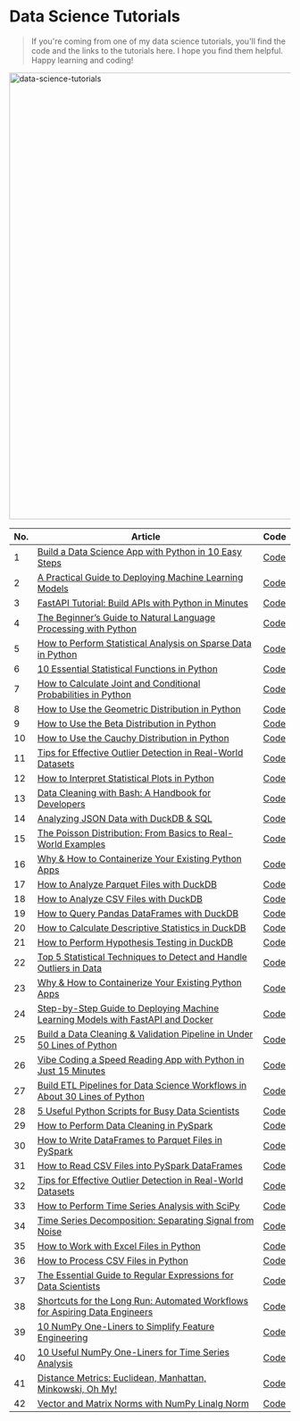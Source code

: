 # Data Science Tutorials
> If you're coming from one of my data science tutorials, you'll find the code and the links to the tutorials here.
I hope you find them helpful. Happy learning and coding!

<img src="https://i.imgur.com/Da3iKuA.jpeg" alt="data-science-tutorials" width="800"/></img>



|No.| Article| Code|
|----|----|------|
|1|[Build a Data Science App with Python in 10 Easy Steps](https://www.kdnuggets.com/build-data-science-app-with-python-10-easy-steps)|[Code](https://github.com/balapriyac/data-science-tutorials/tree/main/data-science-app)|
|2|[A Practical Guide to Deploying Machine Learning Models](https://machinelearningmastery.com/a-practical-guide-to-deploying-machine-learning-models/)|[Code](https://github.com/balapriyac/data-science-tutorials/tree/main/model_deployment)|
|3|[FastAPI Tutorial: Build APIs with Python in Minutes](https://www.kdnuggets.com/fastapi-tutorial-build-apis-with-python-in-minutes)|[Code](https://github.com/balapriyac/data-science-tutorials/tree/main/fastapi)|
|4|[The Beginner’s Guide to Natural Language Processing with Python](https://machinelearningmastery.com/the-beginners-guide-to-natural-language-processing-with-python/)|[Code](https://github.com/balapriyac/data-science-tutorials/tree/main/natural-language-processing)|
|5|[How to Perform Statistical Analysis on Sparse Data in Python](https://www.statology.org/how-to-perform-statistical-analysis-sparse-data-python/)|[Code](https://github.com/balapriyac/data-science-tutorials/blob/main/statistics/sparse_data_analysis_v0_1.ipynb)|
|6|[10 Essential Statistical Functions in Python](https://www.statology.org/10-essential-statistical-functions-in-python/)|[Code](https://github.com/balapriyac/data-science-tutorials/blob/main/statistics/Basic_Stats_Functions_Python.ipynb)|
|7|[How to Calculate Joint and Conditional Probabilities in Python](https://www.statology.org/how-to-calculate-joint-and-conditional-probabilities-in-python/)|[Code]()|
|8|[How to Use the Geometric Distribution in Python](https://www.statology.org/how-to-use-the-geometric-distribution-in-python/)|[Code](https://github.com/balapriyac/data-science-tutorials/blob/main/statistics/probability/geometric_distribution.ipynb)|
|9|[How to Use the Beta Distribution in Python](https://www.statology.org/how-to-use-the-beta-distribution-in-python/)|[Code](https://github.com/balapriyac/data-science-tutorials/blob/main/statistics/probability/beta_distribution.ipynb)|
|10|[How to Use the Cauchy Distribution in Python](https://www.statology.org/how-to-use-the-cauchy-distribution-in-python/)|[Code](https://github.com/balapriyac/data-science-tutorials/blob/main/statistics/probability/cauchy_distribution.ipynb)|
|11|[Tips for Effective Outlier Detection in Real-World Datasets](https://www.statology.org/tips-for-effective-outlier-detection-in-real-world-datasets/)|[Code](https://github.com/balapriyac/data-science-tutorials/blob/main/statistics/Outlier_Detection_Tips.ipynb)|
|12|[How to Interpret Statistical Plots in Python](https://www.statology.org/how-to-interpret-statistical-plots-python/)|[Code](https://github.com/balapriyac/data-science-tutorials/blob/main/statistics/statistical_plots.ipynb)|
|13|[Data Cleaning with Bash: A Handbook for Developers](https://www.kdnuggets.com/data-cleaning-with-bash-a-handbook-for-developers)|[Code](https://github.com/balapriyac/data-science-tutorials/tree/main/bash-data-cleaning)|
|14| [Analyzing JSON Data with DuckDB & SQL](https://www.kdnuggets.com/analyzing-json-data-with-duckdb-sql)|[Code](https://github.com/balapriyac/data-science-tutorials/tree/main/duckdb-json)|
|15| [The Poisson Distribution: From Basics to Real-World Examples](https://www.statology.org/the-poisson-distribution-from-basics-to-real-world-examples/)|[Code](https://github.com/balapriyac/data-science-tutorials/blob/main/statistics/probability/poisson_distribution.ipynb)|
|16|[Why & How to Containerize Your Existing Python Apps](https://www.kdnuggets.com/why-how-to-containerize-your-existing-python-apps)|[Code](https://github.com/balapriyac/data-science-tutorials/tree/main/containerizing-python-apps/currency-api)|
|17|[How to Analyze Parquet Files with DuckDB](https://www.statology.org/how-to-analyze-parquet-files-with-duckdb/)|[Code](https://github.com/balapriyac/data-science-tutorials/tree/main/duckdb-miniseries/analyze-parquet)|
|18|[How to Analyze CSV Files with DuckDB](https://www.statology.org/how-to-analyze-csv-files-with-duckdb/)|[Code](https://github.com/balapriyac/data-science-tutorials/tree/main/duckdb-miniseries/analyze-csv)|
|19|[How to Query Pandas DataFrames with DuckDB](https://www.statology.org/how-to-query-pandas-dataframes-with-duckdb/)|[Code](https://github.com/balapriyac/data-science-tutorials/tree/main/duckdb-miniseries/analyze-pandas-dataframes)|
|20|[How to Calculate Descriptive Statistics in DuckDB](https://www.statology.org/how-to-calculate-descriptive-statistics-in-duckdb/)|[Code](https://github.com/balapriyac/data-science-tutorials/tree/main/duckdb-miniseries/descriptive-statistics)|
|21|[How to Perform Hypothesis Testing in DuckDB](https://www.statology.org/how-to-perform-hypothesis-testing-in-duckdb/)|[Code](https://github.com/balapriyac/data-science-tutorials/tree/main/duckdb-miniseries/hypothesis-testing)|
|22|[Top 5 Statistical Techniques to Detect and Handle Outliers in Data](https://www.statology.org/top-5-statistical-techniques-detect-handle-outliers-data/)|[Code](https://github.com/balapriyac/data-science-tutorials/blob/main/statistics/outlier_detection_techniques.ipynb)|
|23|[Why & How to Containerize Your Existing Python Apps](https://www.kdnuggets.com/why-how-to-containerize-your-existing-python-apps)|[Code](https://github.com/balapriyac/data-science-tutorials/tree/main/containerizing-python-apps/currency-api)|
|24|[Step-by-Step Guide to Deploying Machine Learning Models with FastAPI and Docker](https://machinelearningmastery.com/step-by-step-guide-to-deploying-machine-learning-models-with-fastapi-and-docker/)|[Code](https://github.com/balapriyac/data-science-tutorials/tree/main/fastapi-docker-for-ml-model-deployment/diabetes-predictor)|
|25|[Build a Data Cleaning & Validation Pipeline in Under 50 Lines of Python](https://www.kdnuggets.com/build-a-data-cleaning-validation-pipeline-in-under-50-lines-of-python)|[Code](https://github.com/balapriyac/data-science-tutorials/blob/main/build-with-python/data-cleaning-n-validation-pipeline/main.py)|
|26|[Vibe Coding a Speed Reading App with Python in Just 15 Minutes](https://www.kdnuggets.com/vibe-coding-a-speed-reading-app-with-python-in-just-15-minutes)|[Code](https://github.com/balapriyac/data-science-tutorials/tree/main/vibe-coding/speed-reader)|
|27|[Build ETL Pipelines for Data Science Workflows in About 30 Lines of Python](https://www.kdnuggets.com/build-etl-pipelines-for-data-science-workflows-in-about-30-lines-of-python)|[Code](https://github.com/balapriyac/data-science-tutorials/tree/main/build-with-python/etl-pipeline)|
|28|[5 Useful Python Scripts for Busy Data Scientists](https://www.kdnuggets.com/5-useful-python-scripts-for-busy-data-scientists)|[Code](https://github.com/balapriyac/data-science-tutorials/tree/main/useful-python-scripts)|
|29|[How to Perform Data Cleaning in PySpark](https://www.statology.org/how-to-perform-data-cleaning-in-pyspark/)|[Code](https://github.com/balapriyac/data-science-tutorials/blob/main/pyspark/pyspark_data_cleaning.ipynb)|
|30|[How to Write DataFrames to Parquet Files in PySpark](https://www.statology.org/how-to-write-dataframes-to-parquet-files-in-pyspark/)|[Code](https://github.com/balapriyac/data-science-tutorials/blob/main/pyspark/pyspark_write_parquet.ipynb)|
|31|[How to Read CSV Files into PySpark DataFrames](https://www.statology.org/how-to-read-csv-files-into-pyspark-dataframes/)|[Code](https://github.com/balapriyac/data-science-tutorials/blob/main/pyspark/pyspark_read_csv.ipynb)|
|32|[Tips for Effective Outlier Detection in Real-World Datasets](https://www.statology.org/tips-for-effective-outlier-detection-in-real-world-datasets/)|[Code](https://github.com/balapriyac/data-science-tutorials/blob/main/statistics/Outlier_Detection_Tips.ipynb)|
|33|[How to Perform Time Series Analysis with SciPy](https://www.statology.org/how-to-perform-time-series-analysis-with-scipy/)|[Code](https://github.com/balapriyac/data-science-tutorials/blob/main/statistics/scipy_time_series_analysis.ipynb)|
|34|[Time Series Decomposition: Separating Signal from Noise](https://www.statology.org/time-series-decomposition-separating-signal-from-noise/)|[Code](https://github.com/balapriyac/data-science-tutorials/blob/main/statistics/time_series_decomposition.ipynb)|
|35|[How to Work with Excel Files in Python](https://www.statology.org/how-to-work-with-excel-files-in-python/)|[Code](https://github.com/balapriyac/data-science-tutorials/blob/main/statistics/handle_excel_files.ipynb)|
|36|[How to Process CSV Files in Python](https://www.statology.org/how-to-process-csv-files-in-python/)|[Code](https://github.com/balapriyac/data-science-tutorials/blob/main/statistics/process_csv_files.ipynb)|
|37|[The Essential Guide to Regular Expressions for Data Scientists](https://www.kdnuggets.com/the-essential-guide-to-regular-expressions-for-data-scientists)|[Code](https://github.com/balapriyac/data-science-tutorials/tree/main/regex)|
|38|[Shortcuts for the Long Run: Automated Workflows for Aspiring Data Engineers](https://www.kdnuggets.com/shortcuts-for-the-long-run-automated-workflows-for-aspiring-data-engineers)|[Code](https://github.com/balapriyac/data-science-tutorials/tree/main/data-engineering-workflows)|
|39|[10 NumPy One-Liners to Simplify Feature Engineering](https://machinelearningmastery.com/10-numpy-one-liners-to-simplify-feature-engineering/)|[Code](https://github.com/balapriyac/data-science-tutorials/blob/main/numpy-one-liners/numpy_feature_engg_one_liners.ipynb)|
|40|[10 Useful NumPy One-Liners for Time Series Analysis](https://machinelearningmastery.com/10-useful-numpy-one-liners-for-time-series-analysis/)|[Code](https://github.com/balapriyac/data-science-tutorials/blob/main/numpy-one-liners/time_series_analysis_numpy_one_liners_v1.ipynb)|
|41|[Distance Metrics: Euclidean, Manhattan, Minkowski, Oh My!](https://www.kdnuggets.com/2023/03/distance-metrics-euclidean-manhattan-minkowski-oh.html)|[Code](https://github.com/balapriyac/data-science-tutorials/blob/main/distance-metrics/distances.py)|
|42|[Vector and Matrix Norms with NumPy Linalg Norm](https://www.kdnuggets.com/2023/05/vector-matrix-norms-numpy-linalg-norm.html)|[Code](https://github.com/balapriyac/data-science-tutorials/blob/main/numpy-linalg-norm/calculate-norms.py)|
